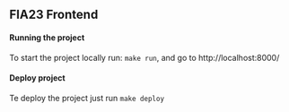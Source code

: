 ## FIA23 Frontend

#### Running the project

To start the project locally run: `make run`, and go to http://localhost:8000/

#### Deploy project

Te deploy the project just run `make deploy`